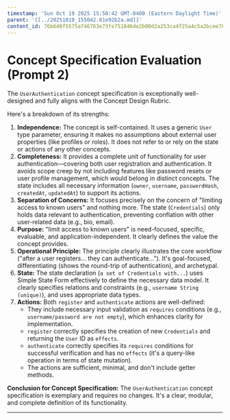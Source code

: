 ```yaml
---
timestamp: 'Sun Oct 19 2025 15:50:42 GMT-0400 (Eastern Daylight Time)'
parent: '[[../20251019_155042.81e92b2a.md]]'
content_id: 76b648f5575a746763e73fe751846de2b00d2a253ca4f25a4c5a2bcee7804731
---
```


# Concept Specification Evaluation (Prompt 2)

The `UserAuthentication` concept specification is exceptionally well-designed and fully aligns with the Concept Design Rubric.

Here's a breakdown of its strengths:

1. **Independence:** The concept is self-contained. It uses a generic `User` type parameter, ensuring it makes no assumptions about external user properties (like profiles or roles). It does not refer to or rely on the state or actions of any other concepts.
2. **Completeness:** It provides a complete unit of functionality for user authentication—covering both user registration and authentication. It avoids scope creep by not including features like password resets or user profile management, which would belong in distinct concepts. The state includes all necessary information (`owner`, `username`, `passwordHash`, `createdAt`, `updatedAt`) to support its actions.
3. **Separation of Concerns:** It focuses precisely on the concern of "limiting access to known users" and nothing more. The state (`Credentials`) only holds data relevant to authentication, preventing conflation with other user-related data (e.g., bio, email).
4. **Purpose:** "limit access to known users" is need-focused, specific, evaluable, and application-independent. It clearly defines the value the concept provides.
5. **Operational Principle:** The principle clearly illustrates the core workflow ("after a user registers... they can authenticate..."). It's goal-focused, differentiating (shows the round-trip of authentication), and archetypal.
6. **State:** The state declaration (`a set of Credentials with...`) uses Simple State Form effectively to define the necessary data model. It clearly specifies relations and constraints (e.g., `username String (unique)`), and uses appropriate data types.
7. **Actions:** Both `register` and `authenticate` actions are well-defined:
   * They include necessary input validation as `requires` conditions (e.g., `username/password are not empty`), which enhances clarity for implementation.
   * `register` correctly specifies the creation of new `Credentials` and returning the `User` ID as `effects`.
   * `authenticate` correctly specifies its `requires` conditions for successful verification and has no `effects` (it's a query-like operation in terms of state mutation).
   * The actions are sufficient, minimal, and don't include getter methods.

**Conclusion for Concept Specification:** The `UserAuthentication` concept specification is exemplary and requires no changes. It's a clear, modular, and complete definition of its functionality.

***
